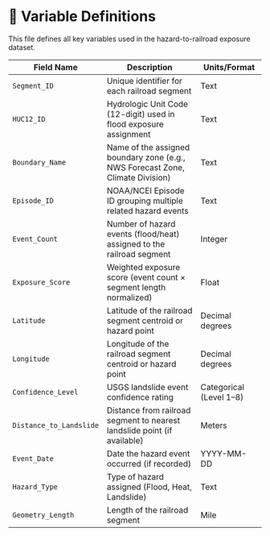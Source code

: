 # 🧾 Variable Definitions

This file defines all key variables used in the hazard-to-railroad exposure dataset.

| **Field Name**           | **Description**                                                                 | **Units/Format**                  |
|--------------------------|---------------------------------------------------------------------------------|-----------------------------------|
| `Segment_ID`             | Unique identifier for each railroad segment                                     | Text                              |
| `HUC12_ID`               | Hydrologic Unit Code (12-digit) used in flood exposure assignment               | Text                              |
| `Boundary_Name`          | Name of the assigned boundary zone (e.g., NWS Forecast Zone, Climate Division) | Text                              |
| `Episode_ID`             | NOAA/NCEI Episode ID grouping multiple related hazard events                    | Text                              |
| `Event_Count`            | Number of hazard events (flood/heat) assigned to the railroad segment           | Integer                           |
| `Exposure_Score`         | Weighted exposure score (event count × segment length normalized)              | Float                             |
| `Latitude`               | Latitude of the railroad segment centroid or hazard point                      | Decimal degrees                   |
| `Longitude`              | Longitude of the railroad segment centroid or hazard point                     | Decimal degrees                   |
| `Confidence_Level`       | USGS landslide event confidence rating                                          | Categorical (Level 1–8)           |
| `Distance_to_Landslide`  | Distance from railroad segment to nearest landslide point (if available)       | Meters                            |
| `Event_Date`             | Date the hazard event occurred (if recorded)                                    | YYYY-MM-DD                        |
| `Hazard_Type`            | Type of hazard assigned (Flood, Heat, Landslide)                                | Text                              |
| `Geometry_Length`        | Length of the railroad segment                                                  | Mile                              |
